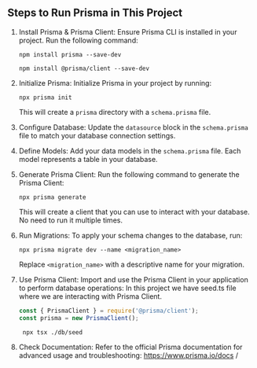 ## Steps to Run Prisma in This Project

1. Install Prisma & Prisma Client:
   Ensure Prisma CLI is installed in your project. Run the following command:

   ```
   npm install prisma --save-dev
   ```

   ```
   npm install @prisma/client --save-dev
   ```

2. Initialize Prisma:
   Initialize Prisma in your project by running:

   ```
   npx prisma init
   ```

   This will create a `prisma` directory with a `schema.prisma` file.

3. Configure Database:
   Update the `datasource` block in the `schema.prisma` file to match your database connection settings.

4. Define Models:
   Add your data models in the `schema.prisma` file. Each model represents a table in your database.

5. Generate Prisma Client:
   Run the following command to generate the Prisma Client:

   ```
   npx prisma generate
   ```

   This will create a client that you can use to interact with your database. No need to run it multiple times.

6. Run Migrations:
   To apply your schema changes to the database, run:

   ```
   npx prisma migrate dev --name <migration_name>
   ```

   Replace `<migration_name>` with a descriptive name for your migration.

7. Use Prisma Client:
   Import and use the Prisma Client in your application to perform database operations:
   In this project we have seed.ts file where we are interacting with Prisma Client.

   ```javascript
   const { PrismaClient } = require('@prisma/client');
   const prisma = new PrismaClient();
   ```

   ```
    npx tsx ./db/seed
   ```

8. Check Documentation:
   Refer to the official Prisma documentation for advanced usage and troubleshooting: https://www.prisma.io/docs
   /

